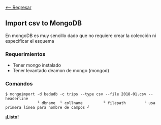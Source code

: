 [<-- Regresar](https://github.com/beduExpert/Data-Analysis/)

## Import csv to MongoDB

En mongoDB es muy sencillo dado que no requiere crear la colección ni especificar el esquema

### Requerimientos

- Tener mongo instalado
- Tener levantado deamon de mongo (mongod)

### Comandos


```
$ mongoimport -d bedudb -c trips --type csv --file 2018-01.csv --headerline
              └ dbname  └ collname         └ filepath        └ usa primera línea para nombre de campos ┘
```

**¡Listo!**


